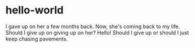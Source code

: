 # hello-world
I gave up on her a few months back. Now, she's coming back to my life. Should I give up on giving up on her? 
Hello!
Should I give up or should I just keep chasing pavements.
